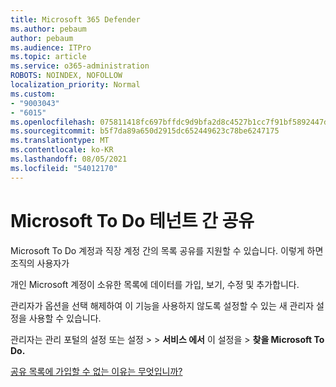 ```yaml
---
title: Microsoft 365 Defender
ms.author: pebaum
author: pebaum
ms.audience: ITPro
ms.topic: article
ms.service: o365-administration
ROBOTS: NOINDEX, NOFOLLOW
localization_priority: Normal
ms.custom:
- "9003043"
- "6015"
ms.openlocfilehash: 075811418fc697bffdc9d9bfa2d8c4527b1cc7f91bf5892447d099f1c5ee6140
ms.sourcegitcommit: b5f7da89a650d2915dc652449623c78be6247175
ms.translationtype: MT
ms.contentlocale: ko-KR
ms.lasthandoff: 08/05/2021
ms.locfileid: "54012170"
---
```

# <a name="microsoft-to-do-cross-tenant-sharing"></a>Microsoft To Do 테넌트 간 공유

Microsoft To Do 계정과 직장 계정 간의 목록 공유를 지원할 수 있습니다. 이렇게 하면 조직의 사용자가

개인 Microsoft 계정이 소유한 목록에 데이터를 가입, 보기, 수정 및 추가합니다.

관리자가 옵션을 선택 해제하여 이 기능을 사용하지 않도록 설정할 수 있는 새 관리자 설정을 사용할 수 있습니다.

관리자는 관리 포털의 설정 또는 설정  >    >  **서비스 에서** 이 설정을  >  **찾을 Microsoft To Do.**  

[공유 목록에 가입할 수 없는 이유는 무엇입니까?](https://support.microsoft.com/office/why-can-t-i-join-a-shared-list-3a6195de-e3a8-437a-b562-7c8c011dc574?ui=en-us&rs=en-us&ad=us)